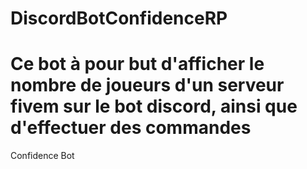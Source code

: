 # DiscordBotConfidenceRP
# Ce bot à pour but d'afficher le nombre de joueurs d'un serveur fivem sur le bot discord, ainsi que d'effectuer des commandes
Confidence Bot

